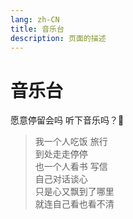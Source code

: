 ```yaml
---
lang: zh-CN  
title: 音乐台  
description: 页面的描述  
---
```


# 音乐台

愿意停留会吗 听下音乐吗？🤔️


> 我一个人吃饭 旅行  
> 到处走走停停  
> 也一个人看书 写信  
> 自己对话谈心  
> 只是心又飘到了哪里  
> 就连自己看也看不清

[comment]: <> (<img src="https://oss-xuxin.oss-cn-beijing.aliyuncs.com/blog/img/IMG_1500.JPG" alt="none" style="width: 50%;height: 50%;border-radius: 10px;">)

<br>

<Comment></Comment>
